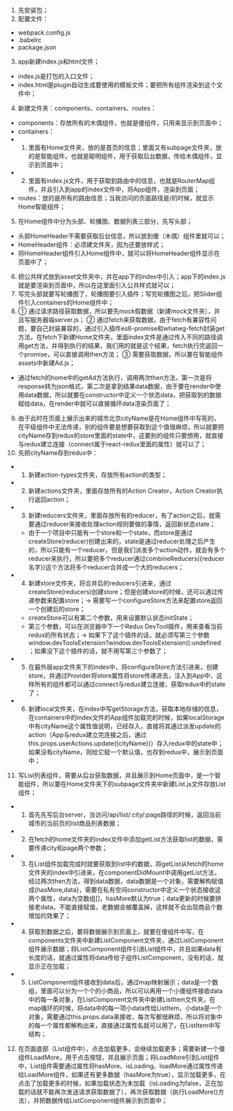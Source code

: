 1. 先安装包；
2. 配置文件：
- webpack.config.js 
- .babelrc
- package.json
3. app新建index.js和html文件；
- index.js是打包的入口文件；
- index.html是plugin自动生成要使用的模板文件；要把所有组件渲染到这个文件中；
4. 新建文件夹：components、containers、routes：
- components：存放所有的木偶组件，也就是傻组件，只用来显示到页面中；
- containers：
- 1. 里面有Home文件夹，放的是首页的信息；里面又有subpage文件夹，放的是智能组件，也就是聪明组件，用于获取后台数据，传给木偶组件，显示到页面中；
- 2. 里面有index.js文件，用于获取到路由中的信息，也就是RouterMap组件，并且引入到app的index文件中，将App组件，渲染到页面；
- routes：放的是所有的路由信息；当我访问的页面路径是/的时候，就显示Home智能组件；
5. 在Home组件中分为头部、轮播图、数据列表三部分，先写头部；
- 头部HomeHeader不需要获取后台信息，所以放到傻（木偶）组件里就可以；
- HomeHeader组件：必须建文件夹，因为还要放样式；
- 将HomeHeader组件引入Home组件中，就可以将HomeHeader组件显示在页面中了；
6. 把公共样式放到asset文件夹中，并在app下的index中引入；app下的index.js就是要渲染到页面中，所以在这里面引入公共样式就可以；
7. 写完头部就要写轮播图了，轮播图要引入插件；写完轮播图之后，把Slider组件引入containers的Home组件中；
8. ① 通过请求路径获取数据，所以要先mock假数据（新建mock文件夹），并且写服务器端server.js；
② 通过fetch来获取数据，由于fetch有兼容性问题，要自己封装兼容的，通过引入插件es6-promise和whatwg-fetch封装get方法，在fetch下新建Home文件夹，里面index文件是通过传入不同的路径调用get方法，并得到执行的结果，我们用的就是这个结果，fetch执行完返回一个promise，可以直接调用then方法；
③ 需要获取数据，所以要在智能组件assets中新建Ad.js；
- 通过fetch的home中的getAd方法执行，调用两次then方法，第一次是将response转为json格式，第二次是拿到结果data数据，由于要在render中使用data数据，所以就要在constructor中定义一个状态data，把获取到的数据赋给data，在render中就可以直接循环data渲染页面了；
9. 由于此时在页面上展示出来的城市北京cityName是在Home组件中写死的，在平级组件中无法传递，别的组件要是想要获取到这个值很麻烦，所以就要把cityName存到redux的store里面的state中，这要别的组件只要想用，就直接与redux建立连接（connect属于react-redux里面的属性）就可以了；
10. 先把cityName存到redux中：
 - 1. 新建action-types文件夹，存放所有action的类型；
 - 2. 新建actions文件夹，里面存放所有的Action Creator，Action Creator执行返回action；
 - 3. 新建reducers文件夹，里面存放所有的reducer，有了action之后，就需要通过reducer来接收处理action规则要做的事情，返回新状态state；
    - 由于一个项目中只能有一个store和一个state，而store是通过createStore(reducer)创建出来的，state是通过reducer处理之后产生的，所以只能有一个reducer，但是我们派发多个action动作，就会有多个reducer来执行，所以要把多个reducer通过combineReducers({reducer名字})这个方法将多个reducer合并成一个大的reducers；
 - 4. 新建store文件夹，将合并后的reducers引进来，通过createStore(reducers)创建store；但是创建store的时候，还可以通过传递参数来配置store；-> 需要写一个configureStore方法来配置store返回一个创建后的store；
    - createStore可以有第二个参数，用来设置默认状态initState；
    - 第三个参数，可以在浏览器中下一个Redux DevTool插件，用来查看当前redux的所有状态；-> 如果下了这个插件的话，就必须写第三个参数window.devToolsExtension?window.devToolsExtension():undefined ；如果没下这个插件的话，就不用写第三个参数了；
 - 5. 在最外层app文件夹下的index中，将configureStore方法引进来，创建store，并通过Provider将store属性将store传递进去，注入到App中，这样所有的组件都可以通过connect与redux建立连接，获取redux中的state了；
 - 6. 新建local文件夹，在index中写getStorage方法，获取本地存储的信息，在containers中的index文件的App组件加载完的时候，如果localStorage中有cityName这个属性值说明，已经存入，直接将其通过派发update的action（App与redux建立完连接之后，通过this.props.userActions.update({cityName})）存入redux中的state中；如果没有cityName，则给它赋一个默认值，也存到redux中，展示到页面中；
11. 写List列表组件，需要从后台获取数据，并且展示到Home页面中，是一个智能组件，所以要在Home文件夹下的subpage文件夹中新建List.js文件存放List组件；
- 1. 首先先写后台server，当访问/api/list/:city/:page路径的时候，返回当前城市的当前页的list商品列表数据；
- 2. 在fetch的home文件夹的index文件中添加getList方法获取list的数据，需要传递city和page两个参数；
- 3. 在List组件加载完成时就要获取到list中的数据，将getList从fetch的home文件夹的index中引进来，在componentDidMount中调用getList方法，经过两次then方法，得到data数据，data数据是一个对象，需要解构赋值成{hasMore,data}，需要在私有空间constructor中定义一个状态接收这两个属性，data为空数组[]，hasMore默认为true；data更新的时候要拼接老data，不能直接赋值，老数据会被覆盖掉，这样就不会出现商品个数增加的效果了；
- 4. 获取到数据之后，要将数据展示到页面上，就要在傻组件中写，在components文件夹中新建ListComponent文件夹，通过ListComponent组件展示数据；将ListComponent组件引进List组件中，并且如果data有长度的话，就通过属性将data传给子组件ListComponent，没有的话，就显示正在加载；
- 5. ListComponent组件接收到data后，通过map映射展示；data是一个数组，里面可以分为一个个的小商品，所以可以再用一个小傻组件接收data中的每一条对象，在ListComponent文件夹中新建ListItem文件夹，在map循环的时候，将data中的每一项小data传给ListItem，小data是一个对象，需要通过this.props.data来接收，每次写都很麻烦，所以将对象中的每一个属性都解构出来，直接通过属性名就可以用了，在ListItem中写结构；
12. 在页面底部（List组件中），点击加载更多，会继续加载更多；需要新建一个傻组件LoadMore，用于点击按钮，并且展示页面；将LoadMore引到List组件中，List组件需要通过属性将hasMore、isLoading、loadMore通过属性传递给LoadMore组件，如果还有更多数据（hasMore为true），显示加载更多，在点击了加载更多的时候，如果加载状态为未加载（isLoading为false，正在加载的话就不能再次发送请求获取数据了），再次获取数据（执行LoadMore()方法），并把数据传给ListComponent组件展示到页面中；
 
